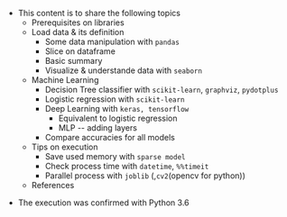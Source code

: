 - This content is to share the following topics
    - Prerequisites on libraries
    - Load data & its definition
        - Some data manipulation with `pandas`
        - Slice on dataframe
        - Basic summary
        - Visualize & understande data with `seaborn`
    - Machine Learning
        - Decision Tree classifier with `scikit-learn`, `graphviz`, `pydotplus`
        - Logistic regression with `scikit-learn`
        - Deep Learning with `keras, tensorflow`
            - Equivalent to logistic regression
            - MLP -- adding layers
        - Compare accuracies for all models
    - Tips on execution
        - Save used memory with `sparse model`
        - Check process time with `datetime`, `%%timeit`
        - Parallel process with `joblib` (,`cv2`(opencv for python))
    - References
        
* The execution was confirmed with Python 3.6
